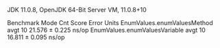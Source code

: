 JDK 11.0.8, OpenJDK 64-Bit Server VM, 11.0.8+10

Benchmark                      Mode  Cnt   Score   Error  Units
EnumValues.enumValuesMethod    avgt   10  21.576 ± 0.225  ns/op
EnumValues.enumValuesVariable  avgt   10  16.811 ± 0.095  ns/op